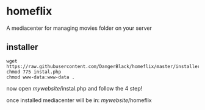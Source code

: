 # homeflix
A mediacenter for managing movies folder on your server


## installer

```
wget https://raw.githubusercontent.com/DangerBlack/homeflix/master/installer/instal.php
chmod 775 instal.php
chmod www-data:www-data .
```

now open *mywebsite*/instal.php and follow the 4 step!

once installed mediacenter will be in: *mywebsite*/homeflix
